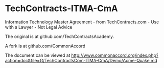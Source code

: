 # TechContracts-ITMA-CmA
Information Technology Master Agreement - from TechContracts.com - Use with a Lawyer - Not Legal Advice

The original is at github.com/TechContractsAcademy.

A fork is at github.com/CommonAccord

The document can be viewed at http://www.commonaccord.org/index.php?action=doc&file=G/TechContractsCom-ITMA-CmA/Demo/Acme-Quake.md

